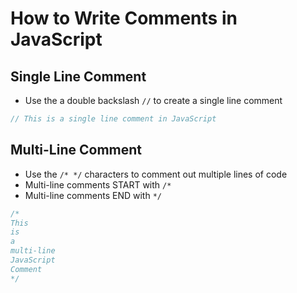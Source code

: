 # How to Write Comments in JavaScript

## Single Line Comment
- Use the a double backslash `//` to create a single line comment

```js
// This is a single line comment in JavaScript
```

## Multi-Line Comment
- Use the `/* */` characters to comment out multiple lines of code
- Multi-line comments START with `/*`
- Multi-line comments END with `*/`

```js
/*
This
is
a
multi-line
JavaScript
Comment
*/
```